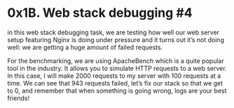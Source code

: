 # 0x1B. Web stack debugging #4

  in this web stack debugging task, we are testing how well our web server setup featuring Nginx is doing under pressure and it turns out it’s not doing well: 
  we are getting a huge amount of failed requests.

 For the benchmarking, we are using ApacheBench which is a quite popular tool in the industry. It allows you to simulate HTTP requests to a web server. 
 In this case, I will make 2000 requests to my server with 100 requests at a time. 
 We can see that 943 requests failed, let’s fix our stack so that we get to 0, and remember that when something is going wrong, logs are your best friends!
